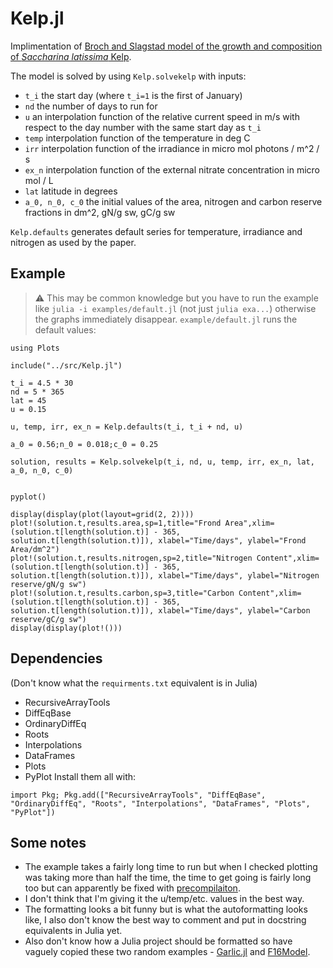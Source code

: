 # Kelp.jl

Implimentation of [Broch and Slagstad model of the growth and composition of _Saccharina latissima_  Kelp](https://link.springer.com/article/10.1007/s10811-011-9695-y).

The model is solved by using `Kelp.solvekelp` with inputs:
- `t_i` the start day (where `t_i=1` is the first of January)
- `nd` the number of days to run for
- `u` an interpolation function of the relative current speed in m/s with respect to the day number with the same start day as `t_i`
- `temp` interpolation function of the temperature in deg C
- `irr` interpolation function of the irradiance in micro mol photons / m^2 / s
- `ex_n` interpolation function of the external nitrate concentration in micro mol / L
- `lat` latitude in degrees
- `a_0, n_0, c_0` the initial values of the area, nitrogen and carbon reserve fractions in dm^2, gN/g sw, gC/g sw

`Kelp.defaults` generates default series for temperature, irradiance and nitrogen as used by the paper.

## Example
> :warning: This may be common knowledge but you have to run the example like `julia -i examples/default.jl` (not just `julia exa...`) otherwise the graphs immediately disappear.
`example/default.jl` runs the default values:
```
using Plots

include("../src/Kelp.jl")

t_i = 4.5 * 30
nd = 5 * 365
lat = 45
u = 0.15

u, temp, irr, ex_n = Kelp.defaults(t_i, t_i + nd, u)

a_0 = 0.56;n_0 = 0.018;c_0 = 0.25

solution, results = Kelp.solvekelp(t_i, nd, u, temp, irr, ex_n, lat, a_0, n_0, c_0)


pyplot()

display(display(plot(layout=grid(2, 2))))
plot!(solution.t,results.area,sp=1,title="Frond Area",xlim=(solution.t[length(solution.t)] - 365, solution.t[length(solution.t)]), xlabel="Time/days", ylabel="Frond Area/dm^2")
plot!(solution.t,results.nitrogen,sp=2,title="Nitrogen Content",xlim=(solution.t[length(solution.t)] - 365, solution.t[length(solution.t)]), xlabel="Time/days", ylabel="Nitrogen reserve/gN/g sw")
plot!(solution.t,results.carbon,sp=3,title="Carbon Content",xlim=(solution.t[length(solution.t)] - 365, solution.t[length(solution.t)]), xlabel="Time/days", ylabel="Carbon reserve/gC/g sw")
display(display(plot!()))
```

## Dependencies
(Don't know what the `requirments.txt` equivalent is in Julia)
- RecursiveArrayTools
- DiffEqBase
- OrdinaryDiffEq
- Roots
- Interpolations
- DataFrames
- Plots
- PyPlot
Install them all with:

`import Pkg; Pkg.add(["RecursiveArrayTools", "DiffEqBase", "OrdinaryDiffEq", "Roots", "Interpolations", "DataFrames", "Plots", "PyPlot"])`

## Some notes
- The example takes a fairly long time to run but when I checked plotting was taking more than half the time, the time to get going is fairly long too but can apparently be fixed with [precompilaiton](https://julialang.org/blog/2021/01/precompile_tutorial/).
- I don't think that I'm giving it the u/temp/etc. values in the best way.
- The formatting looks a bit funny but is what the autoformatting looks like, I also don't know the best way to comment and put in docstring equivalents in Julia yet.
- Also don't know how a Julia project should be formatted so have vaguely copied these two random examples - [Garlic.jl](https://github.com/cropbox/Garlic.jl) and [F16Model](https://github.com/isrlab/F16Model.jl).
